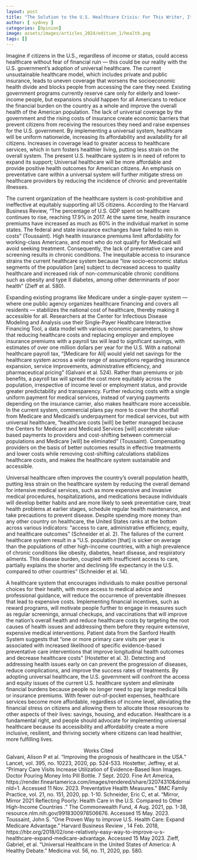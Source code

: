 ```yaml
---
layout: post
title: "The Solution to the U.S. Healthcare Crisis: For This Writer, It’s Universal"
author: [ sydney ]
categories: [Opinion]
image: assets/images/articles_2024/edition_1/health.png
tags: []
---
```

Imagine if citizens in the U.S., regardless of income or status, could access healthcare without fear of financial ruin — this could be our reality with the U.S. government’s adoption of universal healthcare. The current unsustainable healthcare model, which includes private and public insurance, leads to uneven coverage that worsens the socioeconomic health divide and blocks people from accessing the care they need. Existing government programs currently reserve care only for elderly and lower-income people, but expansions should happen for all Americans to reduce the financial burden on the country as a whole and improve the overall health of the American population. The lack of universal coverage by the government and the rising costs of insurance create economic barriers that prevent citizens from receiving the resources they need and raise expenses for the U.S. government. By implementing a universal system, healthcare will be uniform nationwide, increasing its affordability and availability for all citizens. Increases in coverage lead to greater access to healthcare services, which in turn fosters healthier living, putting less strain on the overall system. The present U.S. healthcare system is in need of reform to expand its support; Universal healthcare will be more affordable and provide positive health outcomes for American citizens. An emphasis on preventative care within a universal system will further mitigate stress on healthcare providers by reducing the incidence of chronic and preventable illnesses.

The current organization of the healthcare system is cost-prohibitive and ineffective at equitably supporting all US citizens. According to the Harvard Business Review, “The percentage of U.S. GDP spent on healthcare continues to rise, reaching 17.9% in 2017. At the same time, health insurance premiums have increased as much as 60% in the individual market in some states. The federal and state insurance exchanges have failed to rein in costs” (Toussaint). High health insurance premiums limit affordability for working-class Americans, and most who do not qualify for Medicaid will avoid seeking treatment. Consequently, the lack of preventative care and screening results in chronic conditions. The inequitable access to insurance strains the current healthcare system because “low socio–economic status segments of the population [are] subject to decreased access to quality healthcare and increased risk of non-communicable chronic conditions such as obesity and type II diabetes, among other determinants of poor health” (Zieff et al. 580). 

Expanding existing programs like Medicare under a single-payer system — where one public agency organizes healthcare financing and covers all residents — stabilizes the national cost of healthcare, thereby making it accessible for all. Researchers at the Center for Infectious Disease Modeling and Analysis use their Single-Payer Healthcare Interactive Financing Tool, a data model with various economic parameters, to show that reducing healthcare costs and replacing employer and employee insurance premiums with a payroll tax will lead to significant savings, with estimates of over one million dollars per year for the U.S. With a national healthcare payroll tax, “[Medicare for All] would yield net savings for the healthcare system across a wide range of assumptions regarding insurance expansion, service improvements, administrative efficiency, and pharmaceutical pricing” (Galvani et al. 524). Rather than premiums or job benefits, a payroll tax will spread the cost more equitably across the population, irrespective of income level or employment status, and provide greater predictability and transparency. Further reducing costs with a single uniform payment for medical services, instead of varying payments depending on the insurance carrier, also makes healthcare more accessible. In the current system, commercial plans pay more to cover the shortfall from Medicare and Medicaid’s underpayment for medical services, but with universal healthcare, “healthcare costs [will] be better managed because the Centers for Medicare and Medicaid Services [will] accelerate value-based payments to providers and cost-shifting between commercial populations and Medicare [will] be eliminated” (Toussaint). Compensating providers on the basis of better outcomes results in effective treatments and lower costs while removing cost-shifting calculations stabilizes healthcare costs, and makes the healthcare system sustainable and accessible. 

Universal healthcare often improves the country’s overall population health,  putting less strain on the healthcare system by reducing the overall demand for intensive medical services, such as more expensive and invasive medical procedures, hospitalizations, and medications because individuals will develop better habits and are more likely to seek preventative care, treat health problems at earlier stages, schedule regular health maintenance, and take precautions to prevent disease. Despite spending more money than any other country on healthcare, the United States ranks at the bottom across various indicators: “access to care, administrative efficiency, equity, and healthcare outcomes” (Schneider et al. 2). The failures of the current healthcare system result in a “U.S. population [that] is sicker on average than the populations of other high-income countries, with a high prevalence of chronic conditions like obesity, diabetes, heart disease, and respiratory ailments. This disease burden, coupled with insufficient access to care, partially explains the shorter and declining life expectancy in the U.S. compared to other countries” (Schneider et al. 14). 

A healthcare system that encourages individuals to make positive personal choices for their health, with more access to medical advice and professional guidance, will reduce the occurrence of preventable illnesses that lead to expensive costs. Implementing financial incentives, such as reward programs, will motivate people further to engage in measures such as regular screenings, annual checkups, and vaccinations that will improve the nation’s overall health and reduce healthcare costs by targeting the root causes of health issues and addressing them before they require extensive, expensive medical interventions. Patient data from the Sanford Health System suggests that “one or more primary care visits per year is associated with increased likelihood of specific evidence-based preventative care interventions that improve longitudinal health outcomes and decrease healthcare costs” (Hostetter et al. 3). Detecting and addressing health issues early on can prevent the progression of diseases, reduce complications, and improve the success rates of treatments. 
By adopting universal healthcare, the U.S. government will confront the access and equity issues of the current U.S. healthcare system and eliminate financial burdens because people no longer need to pay large medical bills or insurance premiums. With fewer out-of-pocket expenses, healthcare services become more affordable, regardless of income level, alleviating the financial stress on citizens and allowing them to allocate those resources to other aspects of their lives: savings, housing, and education. Healthcare is a fundamental right, and people should advocate for implementing universal healthcare because its accessibility and affordability create a more inclusive, resilient, and thriving society where citizens can lead healthier, more fulfilling lives.

<center>Works Cited</center>
Galvani, Alison P et al. “Improving the prognosis of healthcare in the USA.” Lancet, vol. 395, 
no. 10223, 2020, pp. 524-533. 
Hostetter, Jeffrey, et al. “Primary Care Visits Increase Utilization of Evidence-Based 
Ikon Images. Doctor Pouring Money Into Pill Bottle. 7 Sept. 2020. Fine Art America,       
           https://render.fineartamerica.com/images/rendered/share/32074310&domainId=1.    
           Accessed 11 Nov. 2023. 
Preventative Health Measures.” BMC Family Practice, vol. 21, no. 151, 2020, pp. 1-10. Schneider, Eric  C, et al. “Mirror, Mirror 2021 Reflecting Poorly: Health Care in the U.S.       
Compared to Other High-Income Countries .” The Commonwealth Fund, 4 Aug. 2021, pp. 1-38, resource.nlm.nih.gov/9918300978506676. Accessed 15 May. 2023. 
Toussaint, John  S. “One Proven Way to Improve U.S. Health Care: Expand Medicare 
Advantage.” Harvard Business Review , 14 Feb. 2018, https://hbr.org/2018/02/one-relatively-easy-way-to-improve-u-s-healthcare-expand-medicare-advantage. Accessed 15 May 2023. 
Zieff, Gabriel, et al. “Universal Healthcare in the United States of America: A Healthy Debate.” 
Medicina vol. 56, no. 11, 2020, pp. 580.
